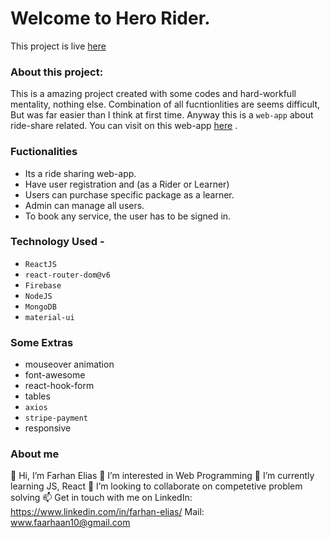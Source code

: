 # Welcome to Hero Rider.

This project is live [here](https://hero-rider-farhan.web.app/)

### About this project:
This is a amazing project created with some codes and hard-workfull mentality, nothing else.  Combination of all fucntionlities are seems difficult, But was far easier than I think at first time. Anyway this is a `web-app` about ride-share related. You can visit on this web-app [here](https://hero-rider-farhan.web.app/) . 

### Fuctionalities
- Its a ride sharing web-app.
-	Have user registration and (as a Rider or Learner)
-	Users can purchase specific package as a learner.
-	Admin can manage all users.
- To book any service, the user has to be signed in.


### Technology Used -
- `ReactJS`
- `react-router-dom@v6`
- `Firebase`
- `NodeJS`
- `MongoDB`
- `material-ui`


### Some Extras
- mouseover animation
- font-awesome
- react-hook-form
- tables
- `axios`
- `stripe-payment`
- responsive

### About me
👋 Hi, I’m Farhan Elias
👀 I’m interested in Web Programming
🌱 I’m currently learning JS, React
💞️ I’m looking to collaborate on competetive problem solving
📫 Get in touch with me on  LinkedIn: https://www.linkedin.com/in/farhan-elias/ Mail: www.faarhaan10@gmail.com 
